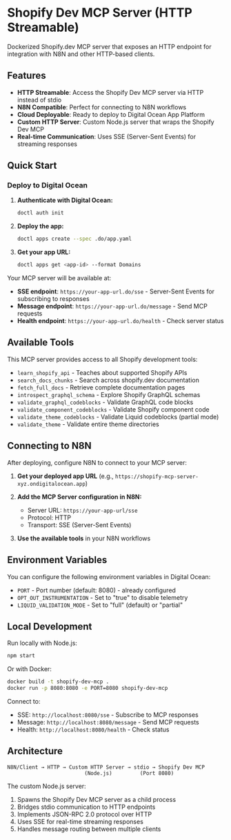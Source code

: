 # Shopify Dev MCP Server (HTTP Streamable)

Dockerized Shopify.dev MCP server that exposes an HTTP endpoint for integration with N8N and other HTTP-based clients.

## Features

- **HTTP Streamable**: Access the Shopify Dev MCP server via HTTP instead of stdio
- **N8N Compatible**: Perfect for connecting to N8N workflows
- **Cloud Deployable**: Ready to deploy to Digital Ocean App Platform
- **Custom HTTP Server**: Custom Node.js server that wraps the Shopify Dev MCP
- **Real-time Communication**: Uses SSE (Server-Sent Events) for streaming responses

## Quick Start

### Deploy to Digital Ocean

1. **Authenticate with Digital Ocean:**
   ```bash
   doctl auth init
   ```

2. **Deploy the app:**
   ```bash
   doctl apps create --spec .do/app.yaml
   ```

3. **Get your app URL:**
   ```bash
   doctl apps get <app-id> --format Domains
   ```

Your MCP server will be available at:
- **SSE endpoint**: `https://your-app-url.do/sse` - Server-Sent Events for subscribing to responses
- **Message endpoint**: `https://your-app-url.do/message` - Send MCP requests
- **Health endpoint**: `https://your-app-url.do/health` - Check server status

## Available Tools

This MCP server provides access to all Shopify development tools:

- `learn_shopify_api` - Teaches about supported Shopify APIs
- `search_docs_chunks` - Search across shopify.dev documentation
- `fetch_full_docs` - Retrieve complete documentation pages
- `introspect_graphql_schema` - Explore Shopify GraphQL schemas
- `validate_graphql_codeblocks` - Validate GraphQL code blocks
- `validate_component_codeblocks` - Validate Shopify component code
- `validate_theme_codeblocks` - Validate Liquid codeblocks (partial mode)
- `validate_theme` - Validate entire theme directories

## Connecting to N8N

After deploying, configure N8N to connect to your MCP server:

1. **Get your deployed app URL** (e.g., `https://shopify-mcp-server-xyz.ondigitalocean.app`)

2. **Add the MCP Server configuration in N8N:**
   - Server URL: `https://your-app-url/sse`
   - Protocol: HTTP
   - Transport: SSE (Server-Sent Events)

3. **Use the available tools** in your N8N workflows

## Environment Variables

You can configure the following environment variables in Digital Ocean:

- `PORT` - Port number (default: 8080) - already configured
- `OPT_OUT_INSTRUMENTATION` - Set to "true" to disable telemetry
- `LIQUID_VALIDATION_MODE` - Set to "full" (default) or "partial"

## Local Development

Run locally with Node.js:

```bash
npm start
```

Or with Docker:

```bash
docker build -t shopify-dev-mcp .
docker run -p 8080:8080 -e PORT=8080 shopify-dev-mcp
```

Connect to:
- SSE: `http://localhost:8080/sse` - Subscribe to MCP responses
- Message: `http://localhost:8080/message` - Send MCP requests
- Health: `http://localhost:8080/health` - Check status

## Architecture

```
N8N/Client → HTTP → Custom HTTP Server → stdio → Shopify Dev MCP
                         (Node.js)         (Port 8080)
```

The custom Node.js server:
1. Spawns the Shopify Dev MCP server as a child process
2. Bridges stdio communication to HTTP endpoints
3. Implements JSON-RPC 2.0 protocol over HTTP
4. Uses SSE for real-time streaming responses
5. Handles message routing between multiple clients
